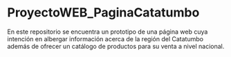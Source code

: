 # ProyectoWEB_PaginaCatatumbo
En este repositorio se encuentra un prototipo de una página web cuya intención en albergar información acerca de la región del Catatumbo además de ofrecer un catálogo de productos para su venta a nivel nacional.

